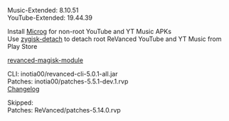 Music-Extended: 8.10.51  
YouTube-Extended: 19.44.39  

Install [Microg](https://github.com/ReVanced/GmsCore/releases) for non-root YouTube and YT Music APKs  
Use [zygisk-detach](https://github.com/j-hc/zygisk-detach) to detach root ReVanced YouTube and YT Music from Play Store  

[revanced-magisk-module](https://github.com/j-hc/revanced-magisk-module)
  
CLI: inotia00/revanced-cli-5.0.1-all.jar  
Patches: inotia00/patches-5.5.1-dev.1.rvp  
[Changelog](https://github.com/inotia00/revanced-patches/releases/tag/v5.5.1-dev.1)  

Skipped:  
Patches: ReVanced/patches-5.14.0.rvp    
